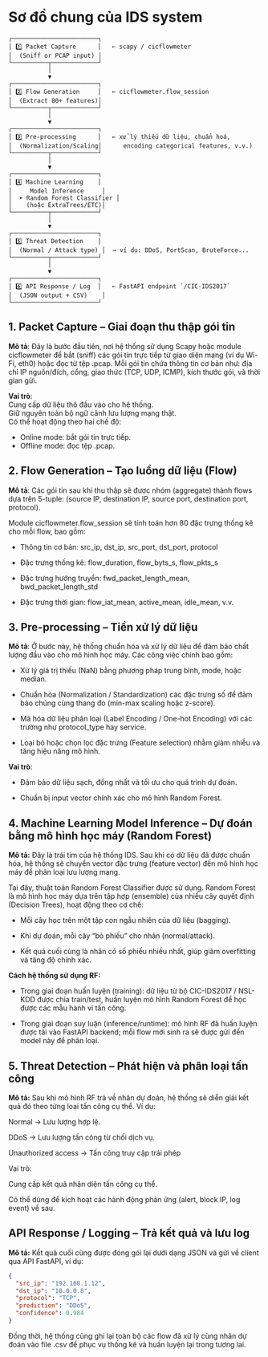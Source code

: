 # Sơ đồ chung của IDS system
```text
┌────────────────────────┐
│ 1️⃣ Packet Capture      │   ← scapy / cicflowmeter
│  (Sniff or PCAP input) │
└──────────┬─────────────┘
           │
           ▼
┌────────────────────────┐
│ 2️⃣ Flow Generation     │   ← cicflowmeter.flow_session
│  (Extract 80+ features)│
└──────────┬─────────────┘
           │
           ▼
┌────────────────────────┐
│ 3️⃣ Pre-processing      │   ← xử lý thiếu dữ liệu, chuẩn hoá,
│  (Normalization/Scaling│      encoding categorical features, v.v.)
└──────────┬─────────────┘
           │
           ▼
┌────────────────────────┐
│ 4️⃣ Machine Learning    │
│     Model Inference     │
│  ➤ Random Forest Classifier │
│    (hoặc ExtraTrees/ETC)│
└──────────┬─────────────┘
           │
           ▼
┌────────────────────────┐
│ 5️⃣ Threat Detection    │
│  (Normal / Attack type) │  → ví dụ: DDoS, PortScan, BruteForce...
└──────────┬─────────────┘
           │
           ▼
┌────────────────────────┐
│ 6️⃣ API Response / Log  │   ← FastAPI endpoint `/CIC-IDS2017`
│  (JSON output + CSV)    │
└────────────────────────┘
```
## 1. Packet Capture – Giai đoạn thu thập gói tin
**Mô tả**:
Đây là bước đầu tiên, nơi hệ thống sử dụng Scapy hoặc module cicflowmeter để bắt (sniff) các gói tin trực tiếp từ giao diện mạng (ví dụ Wi-Fi, eth0) hoặc đọc từ tệp .pcap.
Mỗi gói tin chứa thông tin cơ bản như: địa chỉ IP nguồn/đích, cổng, giao thức (TCP, UDP, ICMP), kích thước gói, và thời gian gửi.

**Vai trò**:  
Cung cấp dữ liệu thô đầu vào cho hệ thống.  
Giữ nguyên toàn bộ ngữ cảnh lưu lượng mạng thật.  
Có thể hoạt động theo hai chế độ:  
- Online mode: bắt gói tin trực tiếp.  
- Offline mode: đọc tệp .pcap.  
## 2. Flow Generation – Tạo luồng dữ liệu (Flow)
**Mô tả**:
Các gói tin sau khi thu thập sẽ được nhóm (aggregate) thành flows dựa trên 5-tuple:
(source IP, destination IP, source port, destination port, protocol).  

Module cicflowmeter.flow_session sẽ tính toán hơn 80 đặc trưng thống kê cho mỗi flow, bao gồm:

- Thông tin cơ bản: src_ip, dst_ip, src_port, dst_port, protocol

- Đặc trưng thống kê: flow_duration, flow_byts_s, flow_pkts_s

- Đặc trưng hướng truyền: fwd_packet_length_mean, bwd_packet_length_std

- Đặc trưng thời gian: flow_iat_mean, active_mean, idle_mean, v.v.
## 3. Pre-processing – Tiền xử lý dữ liệu
**Mô tả**:
Ở bước này, hệ thống chuẩn hóa và xử lý dữ liệu để đảm bảo chất lượng đầu vào cho mô hình học máy.
Các công việc chính bao gồm:

- Xử lý giá trị thiếu (NaN) bằng phương pháp trung bình, mode, hoặc median.

- Chuẩn hóa (Normalization / Standardization) các đặc trưng số để đảm bảo chúng cùng thang đo (min-max scaling hoặc z-score).

- Mã hóa dữ liệu phân loại (Label Encoding / One-hot Encoding) với các trường như protocol_type hay service.

- Loại bỏ hoặc chọn lọc đặc trưng (Feature selection) nhằm giảm nhiễu và tăng hiệu năng mô hình.

**Vai trò**:

- Đảm bảo dữ liệu sạch, đồng nhất và tối ưu cho quá trình dự đoán.

- Chuẩn bị input vector chính xác cho mô hình Random Forest.

## 4. Machine Learning Model Inference – Dự đoán bằng mô hình học máy (Random Forest) 
**Mô tả:**
Đây là trái tim của hệ thống IDS. Sau khi có dữ liệu đã được chuẩn hóa, hệ thống sẽ chuyển vector đặc trưng (feature vector) đến mô hình học máy để phân loại lưu lượng mạng.

Tại đây, thuật toán Random Forest Classifier được sử dụng.
Random Forest là mô hình học máy dựa trên tập hợp (ensemble) của nhiều cây quyết định (Decision Trees), hoạt động theo cơ chế:

- Mỗi cây học trên một tập con ngẫu nhiên của dữ liệu (bagging).

- Khi dự đoán, mỗi cây “bỏ phiếu” cho nhãn (normal/attack).

- Kết quả cuối cùng là nhãn có số phiếu nhiều nhất, giúp giảm overfitting và tăng độ chính xác.

**Cách hệ thống sử dụng RF:**

- Trong giai đoạn huấn luyện (training): dữ liệu từ bộ CIC-IDS2017 / NSL-KDD được chia train/test, huấn luyện mô hình Random Forest để học được các mẫu hành vi tấn công.

- Trong giai đoạn suy luận (inference/runtime): mô hình RF đã huấn luyện được tải vào FastAPI backend; mỗi flow mới sinh ra sẽ được gửi đến model này để phân loại.
## 5. Threat Detection – Phát hiện và phân loại tấn công
**Mô tả:**
Sau khi mô hình RF trả về nhãn dự đoán, hệ thống sẽ diễn giải kết quả đó theo từng loại tấn công cụ thể.
Ví dụ:

Normal → Lưu lượng hợp lệ.

DDoS → Lưu lượng tấn công từ chối dịch vụ.

Unauthorized access → Tấn công truy cập trái phép

Vai trò:

Cung cấp kết quả nhận diện tấn công cụ thể.

Có thể dùng để kích hoạt các hành động phản ứng (alert, block IP, log event) về sau.

## API Response / Logging – Trả kết quả và lưu log
**Mô tả:**
Kết quả cuối cùng được đóng gói lại dưới dạng JSON và gửi về client qua API FastAPI, ví dụ:
```json
{
  "src_ip": "192.168.1.12",
  "dst_ip": "10.0.0.8",
  "protocol": "TCP",
  "prediction": "DDoS",
  "confidence": 0.984
}
```
Đồng thời, hệ thống cũng ghi lại toàn bộ các flow đã xử lý cùng nhãn dự đoán vào file .csv để phục vụ thống kê và huấn luyện lại trong tương lai.